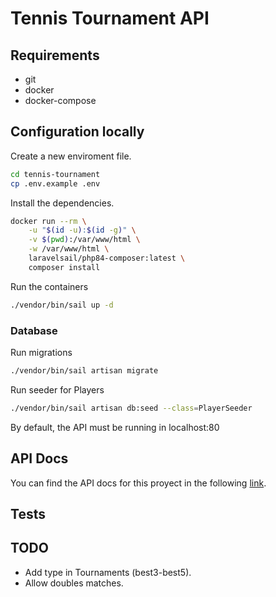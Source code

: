 # Tennis Tournament API

## Requirements
- git
- docker
- docker-compose

## Configuration locally
Create a new enviroment file.

```sh
cd tennis-tournament
cp .env.example .env
```

Install the dependencies.

```sh
docker run --rm \
    -u "$(id -u):$(id -g)" \
    -v $(pwd):/var/www/html \
    -w /var/www/html \
    laravelsail/php84-composer:latest \
    composer install
```


Run the containers
```sh
./vendor/bin/sail up -d
```

### Database
Run migrations
```sh
./vendor/bin/sail artisan migrate
```

Run seeder for Players
```sh
./vendor/bin/sail artisan db:seed --class=PlayerSeeder
```

By default, the API must be running in localhost:80

## API Docs
You can find the API docs for this proyect in the following [link](https://documenter.getpostman.com/view/1096358/2sB2j3DCmm).

## Tests

## TODO
- Add type in Tournaments (best3-best5).
- Allow doubles matches.
